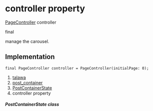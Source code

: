 
<div>

# controller property

</div>


[PageController](https://api.flutter.dev/flutter/widgets/PageController-class.html)
controller


final




manage the carousel.



## Implementation

``` language-dart
final PageController controller = PageController(initialPage: 0);
```







1.  [talawa](../../index.md)
2.  [post_container](../../widgets_post_container/)
3.  [PostContainerState](../../widgets_post_container/PostContainerState-class.md)
4.  controller property

##### PostContainerState class







